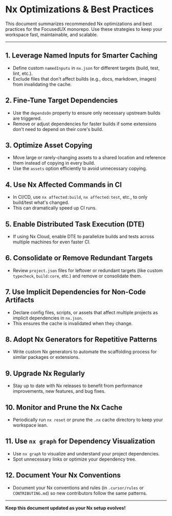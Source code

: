 # Nx Optimizations & Best Practices

This document summarizes recommended Nx optimizations and best practices for the FocusedUX monorepo. Use these strategies to keep your workspace fast, maintainable, and scalable.

---

## 1. Leverage Named Inputs for Smarter Caching

- Define custom `namedInputs` in `nx.json` for different targets (build, test, lint, etc.).
- Exclude files that don't affect builds (e.g., docs, markdown, images) from invalidating the cache.

## 2. Fine-Tune Target Dependencies

- Use the `dependsOn` property to ensure only necessary upstream builds are triggered.
- Remove or adjust dependencies for faster builds if some extensions don't need to depend on their core's build.

## 3. Optimize Asset Copying

- Move large or rarely-changing assets to a shared location and reference them instead of copying in every build.
- Use the `assets` option efficiently to avoid unnecessary copying.

## 4. Use Nx Affected Commands in CI

- In CI/CD, use `nx affected:build`, `nx affected:test`, etc., to only build/test what's changed.
- This can dramatically speed up CI runs.

## 5. Enable Distributed Task Execution (DTE)

- If using Nx Cloud, enable DTE to parallelize builds and tests across multiple machines for even faster CI.

## 6. Consolidate or Remove Redundant Targets

- Review `project.json` files for leftover or redundant targets (like custom `typecheck`, `build:core`, etc.) and remove or consolidate them.

## 7. Use Implicit Dependencies for Non-Code Artifacts

- Declare config files, scripts, or assets that affect multiple projects as implicit dependencies in `nx.json`.
- This ensures the cache is invalidated when they change.

## 8. Adopt Nx Generators for Repetitive Patterns

- Write custom Nx generators to automate the scaffolding process for similar packages or extensions.

## 9. Upgrade Nx Regularly

- Stay up to date with Nx releases to benefit from performance improvements, new features, and bug fixes.

## 10. Monitor and Prune the Nx Cache

- Periodically run `nx reset` or prune the `.nx` cache directory to keep your workspace lean.

## 11. Use `nx graph` for Dependency Visualization

- Use `nx graph` to visualize and understand your project dependencies.
- Spot unnecessary links or optimize your dependency tree.

## 12. Document Your Nx Conventions

- Document your Nx conventions and rules (in `.cursor/rules` or `CONTRIBUTING.md`) so new contributors follow the same patterns.

---

**Keep this document updated as your Nx setup evolves!**
